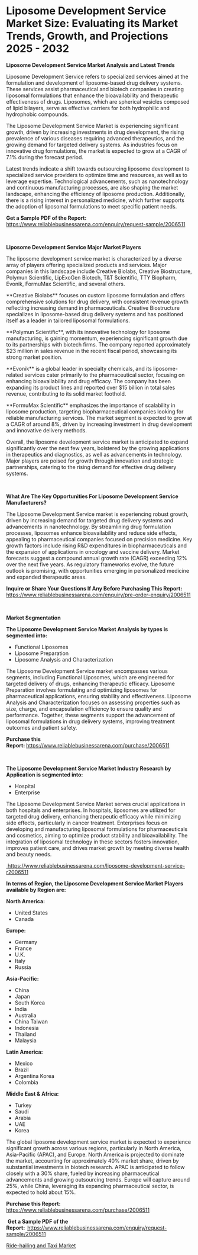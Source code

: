 <p><h1>Liposome Development Service Market Size: Evaluating its Market Trends, Growth, and Projections 2025 - 2032</h1></p><p><strong>Liposome Development Service Market Analysis and Latest Trends</strong></p>
<p><p>Liposome Development Service refers to specialized services aimed at the formulation and development of liposome-based drug delivery systems. These services assist pharmaceutical and biotech companies in creating liposomal formulations that enhance the bioavailability and therapeutic effectiveness of drugs. Liposomes, which are spherical vesicles composed of lipid bilayers, serve as effective carriers for both hydrophilic and hydrophobic compounds.</p><p>The Liposome Development Service Market is experiencing significant growth, driven by increasing investments in drug development, the rising prevalence of various diseases requiring advanced therapeutics, and the growing demand for targeted delivery systems. As industries focus on innovative drug formulations, the market is expected to grow at a CAGR of 7.1% during the forecast period.</p><p>Latest trends indicate a shift towards outsourcing liposome development to specialized service providers to optimize time and resources, as well as to leverage expertise. Technological advancements, such as nanotechnology and continuous manufacturing processes, are also shaping the market landscape, enhancing the efficiency of liposome production. Additionally, there is a rising interest in personalized medicine, which further supports the adoption of liposomal formulations to meet specific patient needs.</p></p>
<p><strong>Get a Sample PDF of the Report:&nbsp;</strong> <a href="https://www.reliablebusinessarena.com/enquiry/request-sample/2006511?utm_campaign=3189&utm_medium=2&utm_source=Github&utm_content=ia&utm_term=11032025&utm_id=liposome-development-service">https://www.reliablebusinessarena.com/enquiry/request-sample/2006511</a></p>
<p>&nbsp;</p>
<p><strong>Liposome Development Service Major Market Players</strong></p>
<p><p>The liposome development service market is characterized by a diverse array of players offering specialized products and services. Major companies in this landscape include Creative Biolabs, Creative Biostructure, Polymun Scientific, LipExoGen Biotech, T&T Scientific, TTY Biopharm, Evonik, FormuMax Scientific, and several others.</p><p>**Creative Biolabs** focuses on custom liposome formulation and offers comprehensive solutions for drug delivery, with consistent revenue growth reflecting increasing demand in pharmaceuticals. Creative Biostructure specializes in liposome-based drug delivery systems and has positioned itself as a leader in tailored liposomal formulations.</p><p>**Polymun Scientific**, with its innovative technology for liposome manufacturing, is gaining momentum, experiencing significant growth due to its partnerships with biotech firms. The company reported approximately $23 million in sales revenue in the recent fiscal period, showcasing its strong market position.</p><p>**Evonik** is a global leader in specialty chemicals, and its liposome-related services cater primarily to the pharmaceutical sector, focusing on enhancing bioavailability and drug efficacy. The company has been expanding its product lines and reported over $15 billion in total sales revenue, contributing to its solid market foothold.</p><p>**FormuMax Scientific** emphasizes the importance of scalability in liposome production, targeting biopharmaceutical companies looking for reliable manufacturing services. The market segment is expected to grow at a CAGR of around 8%, driven by increasing investment in drug development and innovative delivery methods.</p><p>Overall, the liposome development service market is anticipated to expand significantly over the next few years, bolstered by the growing applications in therapeutics and diagnostics, as well as advancements in technology. Major players are poised for growth through innovation and strategic partnerships, catering to the rising demand for effective drug delivery systems.</p></p>
<p>&nbsp;</p>
<p><strong>What Are The Key Opportunities For Liposome Development Service Manufacturers?</strong></p>
<p><p>The Liposome Development Service market is experiencing robust growth, driven by increasing demand for targeted drug delivery systems and advancements in nanotechnology. By streamlining drug formulation processes, liposomes enhance bioavailability and reduce side effects, appealing to pharmaceutical companies focused on precision medicine. Key growth factors include rising R&D expenditures in biopharmaceuticals and the expansion of applications in oncology and vaccine delivery. Market forecasts suggest a compound annual growth rate (CAGR) exceeding 12% over the next five years. As regulatory frameworks evolve, the future outlook is promising, with opportunities emerging in personalized medicine and expanded therapeutic areas.</p></p>
<p><strong>Inquire or Share Your Questions If Any Before Purchasing This Report:</strong> <a href="https://www.reliablebusinessarena.com/enquiry/pre-order-enquiry/2006511?utm_campaign=3189&utm_medium=2&utm_source=Github&utm_content=ia&utm_term=11032025&utm_id=liposome-development-service">https://www.reliablebusinessarena.com/enquiry/pre-order-enquiry/2006511</a></p>
<p>&nbsp;</p>
<p><strong>Market Segmentation</strong></p>
<p><strong>The Liposome Development Service Market Analysis by types is segmented into:</strong></p>
<p><ul><li>Functional Liposomes</li><li>Liposome Preparation</li><li>Liposome Analysis and Characterization</li></ul></p>
<p><p>The Liposome Development Service market encompasses various segments, including Functional Liposomes, which are engineered for targeted delivery of drugs, enhancing therapeutic efficacy. Liposome Preparation involves formulating and optimizing liposomes for pharmaceutical applications, ensuring stability and effectiveness. Liposome Analysis and Characterization focuses on assessing properties such as size, charge, and encapsulation efficiency to ensure quality and performance. Together, these segments support the advancement of liposomal formulations in drug delivery systems, improving treatment outcomes and patient safety.</p></p>
<p><strong>Purchase this Report:&nbsp;</strong><a href="https://www.reliablebusinessarena.com/purchase/2006511?utm_campaign=3189&utm_medium=2&utm_source=Github&utm_content=ia&utm_term=11032025&utm_id=liposome-development-service">https://www.reliablebusinessarena.com/purchase/2006511</a></p>
<p>&nbsp;</p>
<p><strong>The Liposome Development Service Market Industry Research by Application is segmented into:</strong></p>
<p><ul><li>Hospital</li><li>Enterprise</li></ul></p>
<p><p>The Liposome Development Service Market serves crucial applications in both hospitals and enterprises. In hospitals, liposomes are utilized for targeted drug delivery, enhancing therapeutic efficacy while minimizing side effects, particularly in cancer treatment. Enterprises focus on developing and manufacturing liposomal formulations for pharmaceuticals and cosmetics, aiming to optimize product stability and bioavailability. The integration of liposomal technology in these sectors fosters innovation, improves patient care, and drives market growth by meeting diverse health and beauty needs.</p></p>
<p><a href="https://www.reliablebusinessarena.com/liposome-development-service-r2006511?utm_campaign=3189&utm_medium=2&utm_source=Github&utm_content=ia&utm_term=11032025&utm_id=liposome-development-service">&nbsp;https://www.reliablebusinessarena.com/liposome-development-service-r2006511</a></p>
<p><strong>In terms of Region, the Liposome Development Service Market Players available by Region are:</strong></p>
<p>
    <p> <strong> North America: </strong>
        <ul>
            <li>United States</li>
            <li>Canada</li>
        </ul>
        </p> 
    <p> <strong> Europe: </strong>
        <ul>
            <li>Germany</li>
            <li>France</li>
            <li>U.K.</li>
            <li>Italy</li>
            <li>Russia</li>
        </ul>
        </p> 
    <p> <strong> Asia-Pacific: </strong>
        <ul>
            <li>China</li>
            <li>Japan</li>
            <li>South Korea</li>
            <li>India</li>
            <li>Australia</li>
            <li>China Taiwan</li>
            <li>Indonesia</li>
            <li>Thailand</li>
            <li>Malaysia</li>
        </ul>
        </p> 
    <p> <strong> Latin America: </strong>
        <ul>
            <li>Mexico</li>
            <li>Brazil</li>
            <li>Argentina Korea</li>
            <li>Colombia</li>
        </ul>
        </p> 
    <p> <strong> Middle East & Africa: </strong>
        <ul>
            <li>Turkey</li>
            <li>Saudi</li>
            <li>Arabia</li>
            <li>UAE</li>
            <li>Korea</li>
        </ul>
    </p>
    </p>
<p><p>The global liposome development service market is expected to experience significant growth across various regions, particularly in North America, Asia-Pacific (APAC), and Europe. North America is projected to dominate the market, accounting for approximately 40% market share, driven by substantial investments in biotech research. APAC is anticipated to follow closely with a 30% share, fueled by increasing pharmaceutical advancements and growing outsourcing trends. Europe will capture around 25%, while China, leveraging its expanding pharmaceutical sector, is expected to hold about 15%.</p></p>
<p><strong>Purchase this Report: </strong><a href="https://www.reliablebusinessarena.com/purchase/2006511?utm_campaign=3189&utm_medium=2&utm_source=Github&utm_content=ia&utm_term=11032025&utm_id=liposome-development-service">https://www.reliablebusinessarena.com/purchase/2006511</a></p>
<p>&nbsp;<strong>Get a Sample PDF of the Report:&nbsp;&nbsp;</strong><a href="https://www.reliablebusinessarena.com/enquiry/request-sample/2006511?utm_campaign=3189&utm_medium=2&utm_source=Github&utm_content=ia&utm_term=11032025&utm_id=liposome-development-service">https://www.reliablebusinessarena.com/enquiry/request-sample/2006511</a></p>
<p><strong></strong></p>
<p><p><a href="https://github.com/vigatoimrene04/Market-Research-Report-List-1/blob/main/ride-hailing-and-taxi-market.md?utm_campaign=3189&utm_medium=2&utm_source=Github&utm_content=ia&utm_term=11032025&utm_id=liposome-development-service">Ride-hailing and Taxi Market</a></p></p>